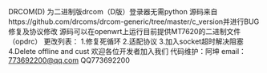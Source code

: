 DRCOM(D)
为二进制版drcom（D版）登录器无需python
源码来自https://github.com/drcoms/drcom-generic/tree/master/c_version并进行BUG修复及协议修改
源码可以在openwrt上运行目前提供MT7620的二进制文件（opdrc）
更改列表：
1.修复死循环
2.适配协议
3.加入socket超时解决阻塞
4.Delete offline and cust
欢迎各位开发者加入我们
代码维护：阿坤 email：773692200@qq.com QQ773692200
